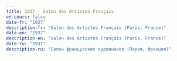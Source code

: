 ```yaml
---
title: 1937 - Salon des Artistes Français
en-cours: false
date-fr: "1937"
description-fr: "Salon des Artistes Français (Paris, France)"
date-en: "1937"
description-en: "Salon des Artistes Français (Paris, France)"
date-ru: "1937"
description-ru: "Салон французских художников (Париж, Франция)"
---
```

